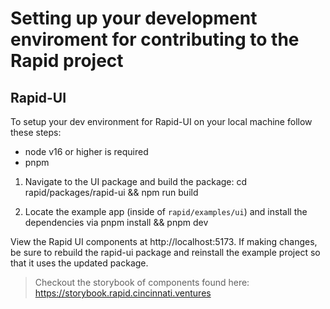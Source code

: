 # Setting up your development enviroment for contributing to the Rapid project

## Rapid-UI

To setup your dev environment for Rapid-UI on your local machine follow these steps:

- node v16 or higher is required
- pnpm

1. Navigate to the UI package and build the package: cd rapid/packages/rapid-ui && npm run build

2. Locate the example app (inside of `rapid/examples/ui`) and install the dependencies via pnpm install && pnpm dev

View the Rapid UI components at http://localhost:5173. If making changes, be sure to rebuild the rapid-ui package and reinstall the example project so that it uses the updated package.

> Checkout the storybook of components found here: https://storybook.rapid.cincinnati.ventures
